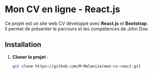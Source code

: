 # Mon CV en ligne - React.js

Ce projet est un site web CV développé avec **React.js** et **Bootstrap**.  
Il permet de présenter le parcours et les compétences de John Doe.

## Installation

1. **Cloner le projet** :
   ```bash
   git clone https://github.com/M-Melaniie/mon-cv-react.git